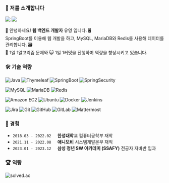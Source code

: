 ### 🤝 저를 소개합니다

<a href="https://github.com/babyyu0"><img src="https://img.shields.io/badge/GitHub-181717?logo=github&logoColor=white"/></a>
<a href="https://velog.io/@babyyu0"><img src="https://img.shields.io/badge/Velog-20C997?logo=velog&logoColor=white"/></a>

👋 안녕하세요! **웹 백엔드 개발자** 유영 입니다. 🖥️  
SpringBoot를 이용해 웹 개발을 하고, MySQL, MariaDB와 Redis를 사용해 데이터를 관리합니다. 🗃️  
💯 1일 1알고리즘 문제와 😺 1일 1커밋을 진행하며 역량을 향상시키고 있습니다.

### 🛠️ 기술 역량
![Java](https://img.shields.io/badge/Java-EA2D2E?style=flat-square&logo=java)
![Thymeleaf](https://img.shields.io/badge/Thymeleaf-005F0F?style=flat-square&logo=thymeleaf&logoColor=white)
![SpringBoot](https://img.shields.io/badge/SpringBoot-6DB33F?style=flat-square&logo=springboot&logoColor=white)
![SpringSecurity](https://img.shields.io/badge/SpringSecurity-6DB33F?style=flat-square&logo=springsecurity&logoColor=white)

![MySQL](https://img.shields.io/badge/MySQL-4479A1?style=flat-square&logo=mysql&logoColor=white)
![MariaDB](https://img.shields.io/badge/MariaDB-003545?style=flat-square&logo=mariadb&logoColor=white)
![Redis](https://img.shields.io/badge/Redis-DC382D?style=flat-square&logo=redis&logoColor=white)

![Amazon EC2](https://img.shields.io/badge/Amazon_EC2-FF9900?style=flat-square&logo=amazonec2&logoColor=white)
![Ubuntu](https://img.shields.io/badge/Ubuntu-E95420?style=flat-square&logo=ubuntu&logoColor=white)
![Docker](https://img.shields.io/badge/Docker-2496ED?style=flat-square&logo=docker&logoColor=white)
![Jenkins](https://img.shields.io/badge/Jenkins-D24939?style=flat-square&logo=jenkins&logoColor=white)

![Jira](https://img.shields.io/badge/Jira-0052CC?style=flat-square&logo=jira&logoColor=white)
![Git](https://img.shields.io/badge/Git-F05032?style=flat-square&logo=git&logoColor=white)
![GitHub](https://img.shields.io/badge/GitHub-181717?style=flat-square&logo=github&logoColor=white)
![GitLab](https://img.shields.io/badge/GitLab-FC6D26?style=flat-square&logo=gitlab&logoColor=white)
![Mattermost](https://img.shields.io/badge/Mattermost-0058CC?style=flat-square&logo=mattermost&logoColor=white)


### 📅 경험
* `2018.03 - 2022.02` &nbsp;&nbsp;&nbsp; **한성대학교** 컴퓨터공학부 재학
* `2021.11 - 2022.08` &nbsp;&nbsp;&nbsp; **애니모비** 시스템개발본부 재직
* `2023.01 - 2023.12` &nbsp;&nbsp;&nbsp; **삼성 청년 SW 아카데미 (SSAFY)** 전공자 자바반 입과

### 🏆 역량
![solved.ac](http://mazassumnida.wtf/api/generate_badge?boj=dbdud1999)

